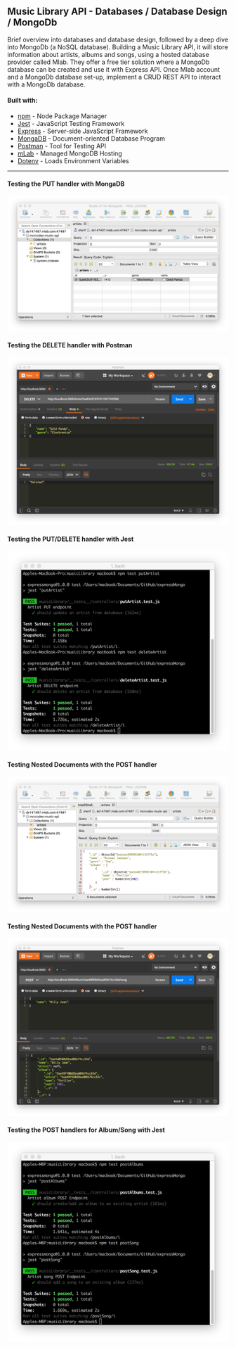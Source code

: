 ## Music Library API - Databases / Database Design / MongoDb
Brief overview into databases and database design, followed by a deep dive into MongoDb (a NoSQL database). Building a Music Library API, it will store information about artists, albums and songs, using a hosted database provider called Mlab. They offer a free tier solution where a MongoDb database can be created and use it with Express API. Once Mlab account and a MongoDb database set-up, implement a CRUD REST API to interact with a MongoDb database.

#### Built with:
* [npm](https://www.npmjs.com/) - Node Package Manager
* [Jest](https://facebook.github.io/jest/) - JavaScript Testing Framework
* [Express](https://expressjs.com/) - Server-side JavaScript Framework
* [MongaDB](https://www.mongodb.com/) - Document-oriented Database Program
* [Postman](https://www.getpostman.com/) - Tool for Testing API
* [mLab](https://mlab.com/) - Managed MongoDB Hosting
* [Dotenv](https://github.com/motdotla/dotenv) - Loads Environment Variables

---

#### Testing the PUT handler with MongaDB
![MongoFive](./img/stepFiveMongo.png)

#### Testing the DELETE handler with Postman
![PostmanFour](./img/stepSixPostman.png)

#### Testing the PUT/DELETE handler with Jest
![JestSix](./img/stepSixTestingJest.png)

#### Testing Nested Documents with the POST handler
![MongoSeven](./img/stepSevenMongo.png)

#### Testing Nested Documents with the POST handler
![MongoNine](./img/stepNinePostman.png)

#### Testing the POST handlers for Album/Song with Jest
![JestNine](./img/stepNineJest.png)
